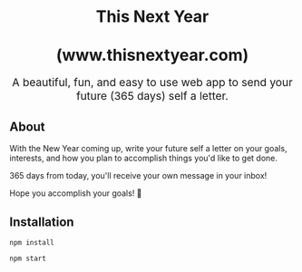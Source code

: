 <h1 align="center">
  This Next Year
  <br>
  <br>
  (www.thisnextyear.com)
</h1>
<p align="center" style="font-size: 1.2rem;">A beautiful, fun, and easy to use web app to send your future (365 days) self a letter.</p>

## About

With the New Year coming up, write your future self a letter on your goals, interests, and how you plan to accomplish things you'd like to get done. 

365 days from today, you'll receive your own message in your inbox!

Hope you accomplish your goals! 🚀

## Installation

```
npm install
```

```
npm start
```

